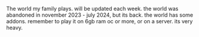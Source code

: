 The world my family plays. will be updated each week.
the world was abandoned in november 2023 - july 2024,
but its back. the world has some addons. remember to 
play it on 6gb ram oc or more, or on a server. its
very heavy.
